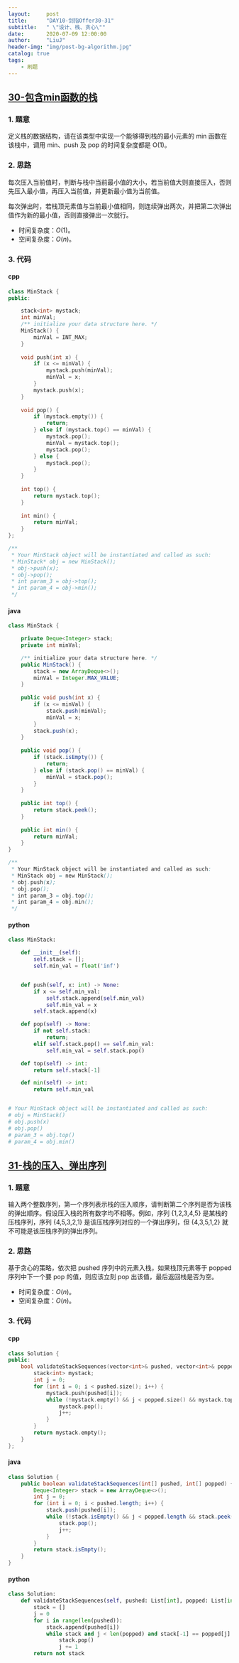 ```yaml
---
layout:     post
title:      "DAY10-剑指Offer30-31"
subtitle:   " \"设计、栈、贪心\""
date:       2020-07-09 12:00:00
author:     "LiuJ"
header-img: "img/post-bg-algorithm.jpg"
catalog: true
tags:
    - 刷题
---
```


## [30-包含min函数的栈](https://leetcode-cn.com/problems/bao-han-minhan-shu-de-zhan-lcof/)

### 1. 题意

定义栈的数据结构，请在该类型中实现一个能够得到栈的最小元素的 min 函数在该栈中，调用 min、push 及 pop 的时间复杂度都是 O(1)。

### 2. 思路

每次压入当前值时，判断与栈中当前最小值的大小，若当前值大则直接压入，否则先压入最小值，再压入当前值，并更新最小值为当前值。

每次弹出时，若栈顶元素值与当前最小值相同，则连续弹出两次，并把第二次弹出值作为新的最小值，否则直接弹出一次就行。

- 时间复杂度：$O(1)$。
- 空间复杂度：$O(n)$。

### 3. 代码

#### cpp

```cpp
class MinStack {
public:

    stack<int> mystack;
    int minVal;
    /** initialize your data structure here. */
    MinStack() {
        minVal = INT_MAX;
    }
    
    void push(int x) {
        if (x <= minVal) {
            mystack.push(minVal);
            minVal = x;
        }
        mystack.push(x);
    }
    
    void pop() {
        if (mystack.empty()) {
            return;
        } else if (mystack.top() == minVal) {
            mystack.pop();
            minVal = mystack.top();
            mystack.pop();
        } else {
            mystack.pop();
        }
    }
    
    int top() {
        return mystack.top();
    }
    
    int min() {
        return minVal;
    }
};

/**
 * Your MinStack object will be instantiated and called as such:
 * MinStack* obj = new MinStack();
 * obj->push(x);
 * obj->pop();
 * int param_3 = obj->top();
 * int param_4 = obj->min();
 */
```

#### java

```java
class MinStack {

    private Deque<Integer> stack;
    private int minVal;

    /** initialize your data structure here. */
    public MinStack() {
        stack = new ArrayDeque<>();
        minVal = Integer.MAX_VALUE;
    }
    
    public void push(int x) {
        if (x <= minVal) {
            stack.push(minVal);
            minVal = x;
        }
        stack.push(x);
    }
    
    public void pop() {
        if (stack.isEmpty()) {
            return;
        } else if (stack.pop() == minVal) {
            minVal = stack.pop();
        }
    }
    
    public int top() {
        return stack.peek();
    }
    
    public int min() {
        return minVal;
    }
}

/**
 * Your MinStack object will be instantiated and called as such:
 * MinStack obj = new MinStack();
 * obj.push(x);
 * obj.pop();
 * int param_3 = obj.top();
 * int param_4 = obj.min();
 */
```

#### python

```python
class MinStack:

    def __init__(self):
        self.stack = [];
        self.min_val = float('inf')


    def push(self, x: int) -> None:
        if x <= self.min_val:
            self.stack.append(self.min_val)
            self.min_val = x
        self.stack.append(x)

    def pop(self) -> None:
        if not self.stack:
            return;
        elif self.stack.pop() == self.min_val:
            self.min_val = self.stack.pop()        

    def top(self) -> int:
        return self.stack[-1]

    def min(self) -> int:
        return self.min_val


# Your MinStack object will be instantiated and called as such:
# obj = MinStack()
# obj.push(x)
# obj.pop()
# param_3 = obj.top()
# param_4 = obj.min()
```

## [31-栈的压入、弹出序列](https://leetcode-cn.com/problems/zhan-de-ya-ru-dan-chu-xu-lie-lcof/)

### 1. 题意

输入两个整数序列，第一个序列表示栈的压入顺序，请判断第二个序列是否为该栈的弹出顺序。假设压入栈的所有数字均不相等。例如，序列 {1,2,3,4,5} 是某栈的压栈序列，序列 {4,5,3,2,1} 是该压栈序列对应的一个弹出序列，但 {4,3,5,1,2} 就不可能是该压栈序列的弹出序列。

### 2. 思路

基于贪心的策略，依次把 pushed 序列中的元素入栈，如果栈顶元素等于 popped 序列中下一个要 pop 的值，则应该立刻 pop 出该值，最后返回栈是否为空。

- 时间复杂度：$O(n)$。
- 空间复杂度：$O(n)$。

### 3. 代码

#### cpp

```cpp
class Solution {
public:
    bool validateStackSequences(vector<int>& pushed, vector<int>& popped) {
        stack<int> mystack;
        int j = 0;
        for (int i = 0; i < pushed.size(); i++) {
            mystack.push(pushed[i]);
            while (!mystack.empty() && j < popped.size() && mystack.top() == popped[j]) {
                mystack.pop();
                j++;
            }
        }
        return mystack.empty();
    }
};
```

#### java

```java
class Solution {
    public boolean validateStackSequences(int[] pushed, int[] popped) {
        Deque<Integer> stack = new ArrayDeque<>();
        int j = 0;
        for (int i = 0; i < pushed.length; i++) {
            stack.push(pushed[i]);
            while (!stack.isEmpty() && j < popped.length && stack.peek() == popped[j]) {
                stack.pop();
                j++;
            }
        }
        return stack.isEmpty();
    }
}
```

#### python

```python
class Solution:
    def validateStackSequences(self, pushed: List[int], popped: List[int]) -> bool:
        stack = []
        j = 0
        for i in range(len(pushed)):
            stack.append(pushed[i])
            while stack and j < len(popped) and stack[-1] == popped[j]:
                stack.pop()
                j += 1
        return not stack
```
